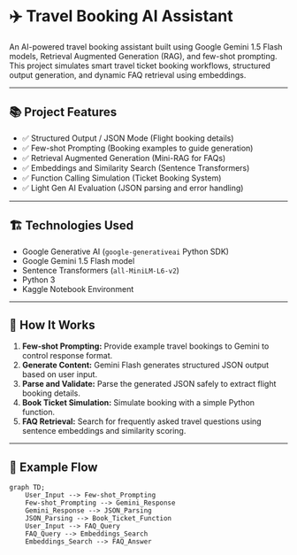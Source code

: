# ✈️ Travel Booking AI Assistant

An AI-powered travel booking assistant built using Google Gemini 1.5 Flash models, Retrieval Augmented Generation (RAG), and few-shot prompting. This project simulates smart travel ticket booking workflows, structured output generation, and dynamic FAQ retrieval using embeddings.

---

## 📚 Project Features

- ✅ Structured Output / JSON Mode (Flight booking details)
- ✅ Few-shot Prompting (Booking examples to guide generation)
- ✅ Retrieval Augmented Generation (Mini-RAG for FAQs)
- ✅ Embeddings and Similarity Search (Sentence Transformers)
- ✅ Function Calling Simulation (Ticket Booking System)
- ✅ Light Gen AI Evaluation (JSON parsing and error handling)

---

## 🏗️ Technologies Used

- Google Generative AI (`google-generativeai` Python SDK)
- Google Gemini 1.5 Flash model
- Sentence Transformers (`all-MiniLM-L6-v2`)
- Python 3
- Kaggle Notebook Environment

---

## 🚀 How It Works

1. **Few-shot Prompting:** Provide example travel bookings to Gemini to control response format.
2. **Generate Content:** Gemini Flash generates structured JSON output based on user input.
3. **Parse and Validate:** Parse the generated JSON safely to extract flight booking details.
4. **Book Ticket Simulation:** Simulate booking with a simple Python function.
5. **FAQ Retrieval:** Search for frequently asked travel questions using sentence embeddings and similarity scoring.

---

## 🧩 Example Flow

```mermaid
graph TD;
    User_Input --> Few-shot_Prompting
    Few-shot_Prompting --> Gemini_Response
    Gemini_Response --> JSON_Parsing
    JSON_Parsing --> Book_Ticket_Function
    User_Input --> FAQ_Query
    FAQ_Query --> Embeddings_Search
    Embeddings_Search --> FAQ_Answer
